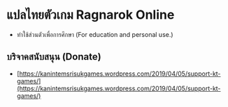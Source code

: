 # แปลไทยตัวเกม Ragnarok Online
- ทำใช้ส่วนตัวเพื่อการศึกษา (For education and personal use.)

## บริจาคสนับสนุน (Donate)
- [https://kanintemsrisukgames.wordpress.com/2019/04/05/support-kt-games/](https://kanintemsrisukgames.wordpress.com/2019/04/05/support-kt-games/)
